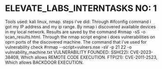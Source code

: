 # ELEVATE_LABS_INTERNTASKS NO: 1
Tools used: kali linux, nmap.
steps i've did:
  Through #ifconfig command i got my IP address and my ip range.
  By nmap i discovered available devices in my local network.
  Results are saved by the command #nmap -sS <ip> -o scan_results.html.
  Through the nmap script engine i does vulnerabilities on oprn ports of the discovered machine.
  The command that i've used for vulnerability check #nmap --script=vulners.nse -sV -p 21 22 <IP> -o vulnrability_machine.txt
VULNERABILITY FOUNDED:
  SSH(22): CVE-2023-38408, Which allows REMOTE CODE EXECUTION.
  FTP(21): CVE-2011-2523, Which allows BACKDOOR EXECUTION.
